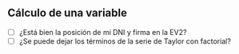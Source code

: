## Cálculo de una variable

- [ ] ¿Está bien la posición de mi DNI y firma en la EV2?
- [ ] ¿Se puede dejar los términos de la serie de Taylor con factorial?
